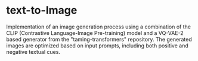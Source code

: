 # text-to-Image
 Implementation of an image generation process using a combination of the CLIP (Contrastive Language-Image Pre-training) model and a VQ-VAE-2 based generator from the "taming-transformers" repository. The generated images are optimized based on input prompts, including both positive and negative textual cues.
